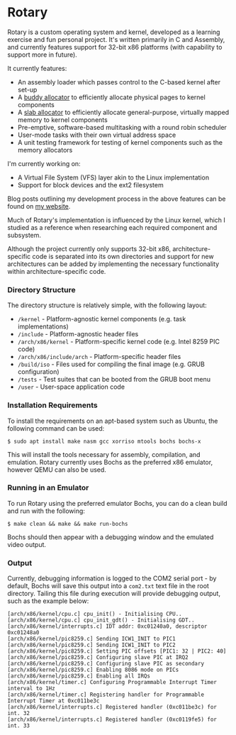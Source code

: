# Rotary
Rotary is a custom operating system and kernel, developed as a learning exercise and fun personal project. It's written primarily in C and Assembly, and currently features support for 32-bit x86 platforms (with capability to support more in future).

It currently features:
- An assembly loader which passes control to the C-based kernel after set-up
- A [buddy allocator](https://en.wikipedia.org/wiki/Buddy_memory_allocation) to efficiently allocate physical pages to kernel components
- A [slab allocator](https://en.wikipedia.org/wiki/Slab_allocation) to efficiently allocate general-purpose, virtually mapped memory to kernel components
- Pre-emptive, software-based multitasking with a round robin scheduler
- User-mode tasks with their own virtual address space
- A unit testing framework for testing of kernel components such as the memory allocators

I'm currently working on:
- A Virtual File System (VFS) layer akin to the Linux implementation
- Support for block devices and the ext2 filesystem

Blog posts outlining my development process in the above features can be found on [my website](https://joestanding.co.uk).

Much of Rotary's implementation is influenced by the Linux kernel, which I studied as a reference when researching each required component and subsystem.

Although the project currently only supports 32-bit x86, architecture-specific code is separated into its own directories and support for new architectures can be added by implementing the necessary functionality within architecture-specific code.

### Directory Structure
The directory structure is relatively simple, with the following layout:
- `/kernel` - Platform-agnostic kernel components (e.g. task implementations)
- `/include` - Platform-agnostic header files
- `/arch/x86/kernel` - Platform-specific kernel code (e.g. Intel 8259 PIC code)
- `/arch/x86/include/arch` - Platform-specific header files
- `/build/iso` - Files used for compiling the final image (e.g. GRUB configuration)
- `/tests` - Test suites that can be booted from the GRUB boot menu
- `/user` - User-space application code

### Installation Requirements
To install the requirements on an apt-based system such as Ubuntu, the following command can be used:

`$ sudo apt install make nasm gcc xorriso mtools bochs bochs-x`

This will install the tools necessary for assembly, compilation, and emulation. Rotary currently uses Bochs as the preferred x86 emulator, however QEMU can also be used.

### Running in an Emulator
To run Rotary using the preferred emulator Bochs, you can do a clean build and run with the following:

`$ make clean && make && make run-bochs`

Bochs should then appear with a debugging window and the emulated video output.
### Output
Currently, debugging information is logged to the COM2 serial port - by default, Bochs will save this output into a `com2.txt` text file in the root directory. Tailing this file during execution will provide debugging output, such as the example below:
```
[arch/x86/kernel/cpu.c] cpu_init() - Initialising CPU..
[arch/x86/kernel/cpu.c] cpu_init_gdt() - Initialising GDT..
[arch/x86/kernel/interrupts.c] IDT addr: 0xc01240a0, descriptor 0xc01248a0
[arch/x86/kernel/pic8259.c] Sending ICW1_INIT to PIC1
[arch/x86/kernel/pic8259.c] Sending ICW1_INIT to PIC2
[arch/x86/kernel/pic8259.c] Setting PIC offsets [PIC1: 32 | PIC2: 40]
[arch/x86/kernel/pic8259.c] Configuring slave PIC at IRQ2
[arch/x86/kernel/pic8259.c] Configuring slave PIC as secondary
[arch/x86/kernel/pic8259.c] Enabling 8086 mode on PICs
[arch/x86/kernel/pic8259.c] Enabling all IRQs
[arch/x86/kernel/timer.c] Configuring Programmable Interrupt Timer interval to 1Hz
[arch/x86/kernel/timer.c] Registering handler for Programmable Interrupt Timer at 0xc011be3c
[arch/x86/kernel/interrupts.c] Registered handler (0xc011be3c) for int. 32
[arch/x86/kernel/interrupts.c] Registered handler (0xc0119fe5) for int. 33
```


